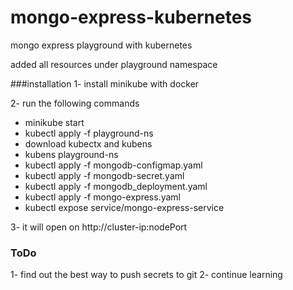 # mongo-express-kubernetes
mongo express playground with kubernetes 

added all resources under playground namespace 

###installation 
1- install minikube with docker

2- run the following commands

- minikube start
- kubectl apply -f playground-ns
- download kubectx and kubens 
- kubens playground-ns
- kubectl apply -f mongodb-configmap.yaml
- kubectl apply -f mongodb-secret.yaml
- kubectl apply -f mongodb_deployment.yaml
- kubectl apply -f mongo-express.yaml
- kubectl expose service/mongo-express-service

3- it will open on http://cluster-ip:nodePort

### ToDo

1- find out the best way to push secrets to git 
2- continue learning